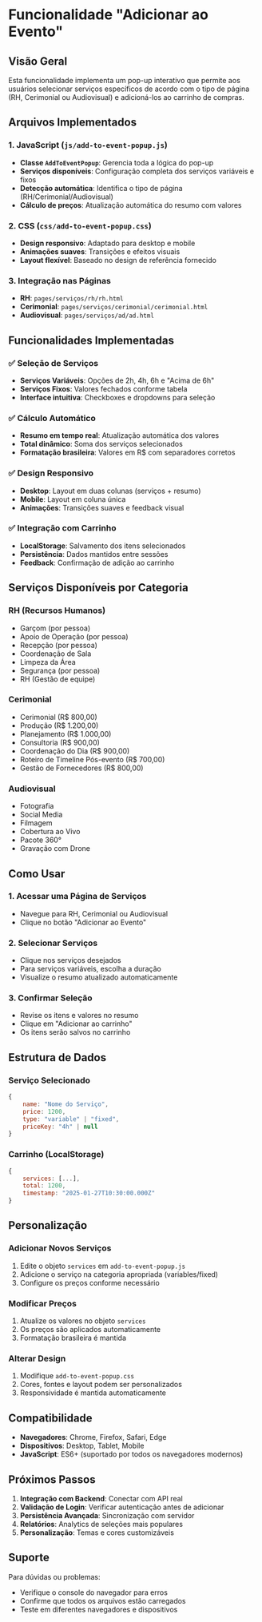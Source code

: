 # Funcionalidade "Adicionar ao Evento"

## Visão Geral

Esta funcionalidade implementa um pop-up interativo que permite aos usuários selecionar serviços específicos de acordo com o tipo de página (RH, Cerimonial ou Audiovisual) e adicioná-los ao carrinho de compras.

## Arquivos Implementados

### 1. JavaScript (`js/add-to-event-popup.js`)
- **Classe `AddToEventPopup`**: Gerencia toda a lógica do pop-up
- **Serviços disponíveis**: Configuração completa dos serviços variáveis e fixos
- **Detecção automática**: Identifica o tipo de página (RH/Cerimonial/Audiovisual)
- **Cálculo de preços**: Atualização automática do resumo com valores

### 2. CSS (`css/add-to-event-popup.css`)
- **Design responsivo**: Adaptado para desktop e mobile
- **Animações suaves**: Transições e efeitos visuais
- **Layout flexível**: Baseado no design de referência fornecido

### 3. Integração nas Páginas
- **RH**: `pages/serviços/rh/rh.html`
- **Cerimonial**: `pages/serviços/cerimonial/cerimonial.html`
- **Audiovisual**: `pages/serviços/ad/ad.html`

## Funcionalidades Implementadas

### ✅ Seleção de Serviços
- **Serviços Variáveis**: Opções de 2h, 4h, 6h e "Acima de 6h"
- **Serviços Fixos**: Valores fechados conforme tabela
- **Interface intuitiva**: Checkboxes e dropdowns para seleção

### ✅ Cálculo Automático
- **Resumo em tempo real**: Atualização automática dos valores
- **Total dinâmico**: Soma dos serviços selecionados
- **Formatação brasileira**: Valores em R$ com separadores corretos

### ✅ Design Responsivo
- **Desktop**: Layout em duas colunas (serviços + resumo)
- **Mobile**: Layout em coluna única
- **Animações**: Transições suaves e feedback visual

### ✅ Integração com Carrinho
- **LocalStorage**: Salvamento dos itens selecionados
- **Persistência**: Dados mantidos entre sessões
- **Feedback**: Confirmação de adição ao carrinho

## Serviços Disponíveis por Categoria

### RH (Recursos Humanos)
- Garçom (por pessoa)
- Apoio de Operação (por pessoa)
- Recepção (por pessoa)
- Coordenação de Sala
- Limpeza da Área
- Segurança (por pessoa)
- RH (Gestão de equipe)

### Cerimonial
- Cerimonial (R$ 800,00)
- Produção (R$ 1.200,00)
- Planejamento (R$ 1.000,00)
- Consultoria (R$ 900,00)
- Coordenação do Dia (R$ 900,00)
- Roteiro de Timeline Pós-evento (R$ 700,00)
- Gestão de Fornecedores (R$ 800,00)

### Audiovisual
- Fotografia
- Social Media
- Filmagem
- Cobertura ao Vivo
- Pacote 360°
- Gravação com Drone

## Como Usar

### 1. Acessar uma Página de Serviços
- Navegue para RH, Cerimonial ou Audiovisual
- Clique no botão "Adicionar ao Evento"

### 2. Selecionar Serviços
- Clique nos serviços desejados
- Para serviços variáveis, escolha a duração
- Visualize o resumo atualizado automaticamente

### 3. Confirmar Seleção
- Revise os itens e valores no resumo
- Clique em "Adicionar ao carrinho"
- Os itens serão salvos no carrinho

## Estrutura de Dados

### Serviço Selecionado
```javascript
{
    name: "Nome do Serviço",
    price: 1200,
    type: "variable" | "fixed",
    priceKey: "4h" | null
}
```

### Carrinho (LocalStorage)
```javascript
{
    services: [...],
    total: 1200,
    timestamp: "2025-01-27T10:30:00.000Z"
}
```

## Personalização

### Adicionar Novos Serviços
1. Edite o objeto `services` em `add-to-event-popup.js`
2. Adicione o serviço na categoria apropriada (variables/fixed)
3. Configure os preços conforme necessário

### Modificar Preços
1. Atualize os valores no objeto `services`
2. Os preços são aplicados automaticamente
3. Formatação brasileira é mantida

### Alterar Design
1. Modifique `add-to-event-popup.css`
2. Cores, fontes e layout podem ser personalizados
3. Responsividade é mantida automaticamente

## Compatibilidade

- **Navegadores**: Chrome, Firefox, Safari, Edge
- **Dispositivos**: Desktop, Tablet, Mobile
- **JavaScript**: ES6+ (suportado por todos os navegadores modernos)

## Próximos Passos

1. **Integração com Backend**: Conectar com API real
2. **Validação de Login**: Verificar autenticação antes de adicionar
3. **Persistência Avançada**: Sincronização com servidor
4. **Relatórios**: Analytics de seleções mais populares
5. **Personalização**: Temas e cores customizáveis

## Suporte

Para dúvidas ou problemas:
- Verifique o console do navegador para erros
- Confirme que todos os arquivos estão carregados
- Teste em diferentes navegadores e dispositivos

